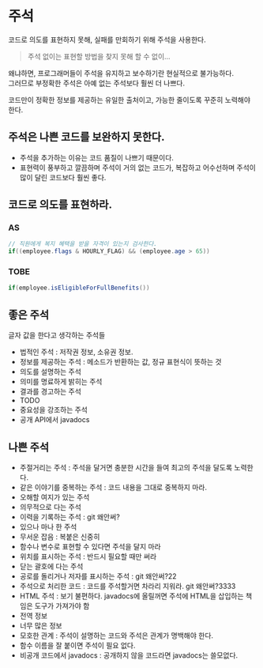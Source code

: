 # 주석

코드로 의도를 표현하지 못해, 실패를 만회하기 위해 주석을 사용한다.   
> 주석 없이는 표현할 방법을 찾지 못해 할 수 없이...

왜냐하면, 프로그래머들이 주석을 유지하고 보수하기란 현실적으로 불가능하다.  
그러므로 부정확한 주석은 아예 없는 주석보다 훨씬 더 나쁘다.  

코드만이 정확한 정보를 제공하는 유일한 출처이고, 가능한 줄이도록 꾸준히 노력해야 한다.

## 주석은 나쁜 코드를 보완하지 못한다.
- 주석을 추가하는 이유는 코드 품질이 나쁘기 때문이다.
- 표현력이 풍부하고 깔끔하며 주석이 거의 없는 코드가, 복잡하고 어수선하며 주석이 많이 달린 코드보다 훨씬 좋다.

## 코드로 의도를 표현하라.

### AS
```java
// 직원에게 복지 혜택을 받을 자격이 있는지 검사한다.
if((employee.flags & HOURLY_FLAG) && (employee.age > 65))
```

### TOBE
```java
if(employee.isEligibleForFullBenefits())
```


## 좋은 주석
글자 값을 한다고 생각하는 주석들

- 법적인 주석 : 저작권 정보, 소유권 정보.
- 정보를 제공하는 주석 : 메소드가 반환하는 값, 정규 표현식이 뜻하는 것
- 의도를 설명하는 주석
- 의미를 명료하게 밝히는 주석
- 결과를 경고하는 주석
- TODO
- 중요성을 강조하는 주석
- 공개 API에서 javadocs

## 나쁜 주석

- 주절거리는 주석 : 주석을 달거면 충분한 시간을 들여 최고의 주석을 달도록 노력한다.
- 같은 이야기를 중복하는 주석 : 코드 내용을 그대로 중복하지 마라.
- 오해할 여지가 있는 주석
- 의무적으로 다는 주석
- 이력을 기록하는 주석 : git 왜안써?
- 있으나 마나 한 주석
- 무서운 잡음 : 복붙은 신중히
- 함수나 변수로 표현할 수 있다면 주석을 달지 마라
- 위치를 표시하는 주석 : 반드시 필요할 때만 써라
- 닫는 괄호에 다는 주석
- 공로를 돌리거나 저자를 표시하는 주석 : git 왜안써?22
- 주석으로 처리한 코드 : 코드를 주석할거면 차라리 지워라. git 왜안써?3333
- HTML 주석 : 보기 불편하다. javadocs에 올릴꺼면 주석에 HTML을 삽입하는 책임은 도구가 가져가야 함
- 전역 정보
- 너무 많은 정보
- 모호한 관계 : 주석이 설명하는 코드와 주석은 관계가 명백해야 한다.
- 함수 이름을 잘 붙이면 주석이 필요 없다.
- 비공개 코드에서 javadocs : 공개하지 않을 코드라면 javadocs는 쓸모없다.
